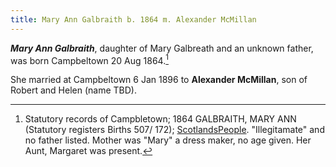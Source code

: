 ```yaml
---
title: Mary Ann Galbraith b. 1864 m. Alexander McMillan
---
```

***Mary Ann Galbraith***, daughter of Mary Galbreath and an unknown father, was born Campbeltown 20 Aug 1864.[^birth]

She married at Campbeltown 6 Jan 1896 to **Alexander McMillan**, son of Robert and Helen (name TBD).

[^birth]: Statutory records of Campbletown; 1864 GALBRAITH, MARY ANN (Statutory registers Births 507/ 172);
  [ScotlandsPeople](https://www.scotlandspeople.gov.uk/view-image/nrs_stat_births/39785221).  "Illegitamate" and no father listed.
  Mother was "Mary" a dress maker, no age given.  Her Aunt, Margaret was present.

[^marriage]: Statutory records of Campbeltown; 1896 GALBRAITH, MARY ANN (Statutory registers Marriages 507/ 3); 
  [ScotlandsPeople](https://www.scotlandspeople.gov.uk/view-image/nrs_stat_marriages/10909689).  The record is hard to read but says she was 
  a domestic servant and something about "illegitamate [something]"
  
  

